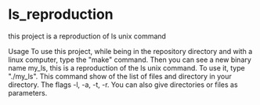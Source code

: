 # ls_reproduction

this project is a reproduction of ls unix command

Usage
    To use this project, while being in the repository directory and with a linux computer, type the "make" command.
    Then you can see a new binary name my_ls, this is a reproduction of the ls unix command.
    To use it, type "./my_ls". This command show of the list of files and directory in your directory.
    The flags -l, -a, -t, -r. You can also give directories or files as parameters.
